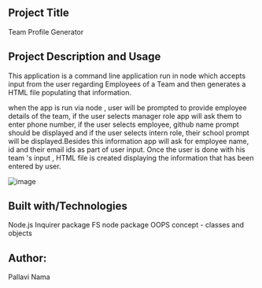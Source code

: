 ## Project Title
Team Profile Generator

## Project Description and Usage
This application is a command line application run in node which accepts input from the user regarding Employees of a Team and then generates a HTML file populating that information.

when the app is run via node , user will be prompted to provide employee details of the team, if the user selects manager role app will ask them to enter phone number, if the user selects employee, github name prompt should be displayed and if the user selects intern role, their school prompt will be displayed.Besides this information app will ask for employee name, id and their email ids as part of user input. Once the user is done with his team 's input , HTML file is created displaying the information that has been entered by user.

![image](https://user-images.githubusercontent.com/61402034/78096955-ff1cd100-73a8-11ea-8caa-d85e9ab33ad1.png)


## Built with/Technologies
Node.js
Inquirer package
FS node package
OOPS concept - classes and objects

## Author:
Pallavi Nama

